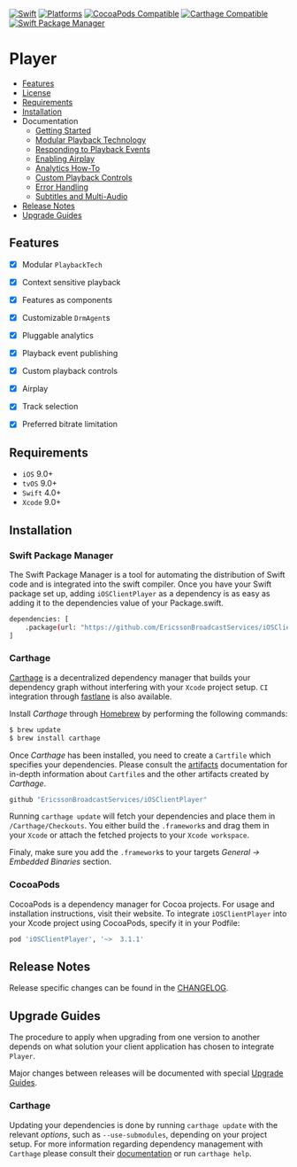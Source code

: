 [![Swift](https://img.shields.io/badge/Swift-5.x-orange?style=flat-square)](https://img.shields.io/badge/Swift-5.3_5.4_5.5-Orange?style=flat-square)
[![Platforms](https://img.shields.io/badge/Platforms-iOS_tvOS-yellowgreen?style=flat-square)](https://img.shields.io/badge/Platforms-macOS_iOS_tvOS_watchOS_Linux_Windows-Green?style=flat-square)
[![CocoaPods Compatible](https://img.shields.io/cocoapods/v/Alamofire.svg?style=flat-square)](https://img.shields.io/cocoapods/v/Alamofire.svg)
[![Carthage Compatible](https://img.shields.io/badge/Carthage-compatible-4BC51D.svg?style=flat-square)](https://github.com/Carthage/Carthage)
[![Swift Package Manager](https://img.shields.io/badge/Swift_Package_Manager-compatible-orange?style=flat-square)](https://img.shields.io/badge/Swift_Package_Manager-compatible-orange?style=flat-square)


# Player

* [Features](#features)
* [License](https://github.com/EricssonBroadcastServices/iOSClientPlayer/blob/master/LICENSE)
* [Requirements](#requirements)
* [Installation](#installation)
* Documentation
    - [Getting Started](https://github.com/EricssonBroadcastServices/iOSClientPlayer/blob/master/Documentation/getting-started.md)
    - [Modular Playback Technology](https://github.com/EricssonBroadcastServices/iOSClientPlayer/blob/master/Documentation/modular-playback-technology.md)
    - [Responding to Playback Events](https://github.com/EricssonBroadcastServices/iOSClientPlayer/blob/master/Documentation/responding-to-playback-events.md)
    - [Enabling Airplay](https://github.com/EricssonBroadcastServices/iOSClientPlayer/blob/master/Documentation/enabling-airplay.md)
    - [Analytics How-To](https://github.com/EricssonBroadcastServices/iOSClientPlayer/blob/master/Documentation/analytics-how-to.md)
    - [Custom Playback Controls](https://github.com/EricssonBroadcastServices/iOSClientPlayer/blob/master/Documentation/custom-playback-controls.md)
    - [Error Handling](https://github.com/EricssonBroadcastServices/iOSClientPlayer/blob/master/Documentation/error-handling.md)
    - [Subtitles and Multi-Audio](https://github.com/EricssonBroadcastServices/iOSClientPlayer/blob/master/Documentation/subtitles-and-multi-audio.md)
* [Release Notes](#release-notes)
* [Upgrade Guides](#upgrade-guides)


## Features

- [x] Modular `PlaybackTech`
- [x] Context sensitive playback
- [x] Features as components
- [x] Customizable `DrmAgent`s
- [x] Pluggable analytics
- [x] Playback event publishing
- [x] Custom playback controls
- [x] Airplay
- [x] Track selection
- [x] Preferred bitrate limitation


## Requirements

* `iOS` 9.0+
* `tvOS` 9.0+
* `Swift` 4.0+
* `Xcode` 9.0+

## Installation

### Swift Package Manager

The Swift Package Manager is a tool for automating the distribution of Swift code and is integrated into the swift compiler.
Once you have your Swift package set up, adding `iOSClientPlayer` as a dependency is as easy as adding it to the dependencies value of your Package.swift.

```sh
dependencies: [
    .package(url: "https://github.com/EricssonBroadcastServices/iOSClientPlayer", from: "3.1.1")
]
```

### Carthage
[Carthage](https://github.com/Carthage/Carthage) is a decentralized dependency manager that builds your dependency graph without interfering with your `Xcode` project setup. `CI` integration through [fastlane](https://github.com/fastlane/fastlane) is also available.

Install *Carthage* through [Homebrew](https://brew.sh) by performing the following commands:

```sh
$ brew update
$ brew install carthage
```

Once *Carthage* has been installed, you need to create a `Cartfile` which specifies your dependencies. Please consult the [artifacts](https://github.com/Carthage/Carthage/blob/master/Documentation/Artifacts.md) documentation for in-depth information about `Cartfile`s and the other artifacts created by *Carthage*.

```sh
github "EricssonBroadcastServices/iOSClientPlayer"
```

Running `carthage update` will fetch your dependencies and place them in `/Carthage/Checkouts`. You either build the `.framework`s and drag them in your `Xcode` or attach the fetched projects to your `Xcode workspace`.

Finaly, make sure you add the `.framework`s to your targets *General -> Embedded Binaries* section. 

### CocoaPods
CocoaPods is a dependency manager for Cocoa projects. For usage and installation instructions, visit their website. To integrate `iOSClientPlayer` into your Xcode project using CocoaPods, specify it in your Podfile:

```sh
pod 'iOSClientPlayer', '~>  3.1.1'
```

## Release Notes
Release specific changes can be found in the [CHANGELOG](https://github.com/EricssonBroadcastServices/iOSClientPlayer/blob/master/CHANGELOG.md).

## Upgrade Guides
The procedure to apply when upgrading from one version to another depends on what solution your client application has chosen to integrate `Player`.

Major changes between releases will be documented with special [Upgrade Guides](https://github.com/EricssonBroadcastServices/iOSClientPlayer/blob/master/UPGRADE_GUIDE.md).

### Carthage
Updating your dependencies is done by running  `carthage update` with the relevant *options*, such as `--use-submodules`, depending on your project setup. For more information regarding dependency management with `Carthage` please consult their [documentation](https://github.com/Carthage/Carthage/blob/master/README.md) or run `carthage help`.

